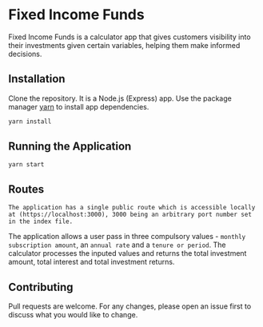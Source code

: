 # Fixed Income Funds

Fixed Income Funds is a calculator app that gives customers visibility into their investments given certain variables, helping them make informed decisions.

## Installation

Clone the repository.
It is a Node.js (Express) app.
Use the package manager [yarn](https://yarnpkg.com) to install app dependencies.

```bash
yarn install
```

## Running the Application

```
yarn start
```

## Routes

```
The application has a single public route which is accessible locally at (https://localhost:3000), 3000 being an arbitrary port number set in the index file.
```

The application allows a user pass in three compulsory values - `monthly subscription amount`, an `annual rate` and a `tenure or period`.
The calculator processes the inputed values and returns the total investment amount, total interest and total investment returns.

## Contributing
Pull requests are welcome. For any changes, please open an issue first to discuss what you would like to change.
